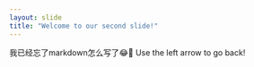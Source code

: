 ```yaml
---
layout: slide
title: "Welcome to our second slide!"
---
```

我已经忘了markdown怎么写了😂🤣
Use the left arrow to go back!